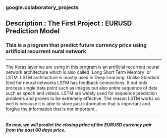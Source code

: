### google.colaboratory_projects

## Description : The First Project : EURUSD Prediction Model
### This is a program that predict future currency price using artificial recurrent nural network 
________________________________________________________________________________________________________
The Keras layer we are using in this program is an artificial recurrent neural network architecture which is also called 'Long Short Term Memory' or LSTM. LSTM architecture is mostly used in Deep Learning. Unlike Standard feed for neural networks LSTM has feedback connections. It not only process single data point such as images but also entire sequence of data such as spech and videos. LSTM are widely used for sequence prediction problems and proven to be extremely effective. The reason LSTM works so well is because it is able to store past information that is important and forgive the information that is not important..
________________________________________________________________________________________________________
##### So now, we will predict the closing price of the EURUSD currency pair from the past 60 days price.
